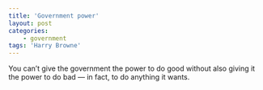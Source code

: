 ```yaml
---
title: 'Government power'
layout: post
categories:
    - government
tags: 'Harry Browne'
---
```


You can’t give the government the power to do good without also giving it the power to do bad — in fact, to do anything it wants.
